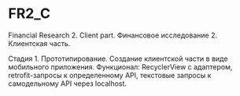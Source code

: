 # FR2_C
Financial Research 2. Client part.
Финансовое исследование 2. Клиентская часть.

Стадия 1. Прототипирование.
Создание клиентской части в виде мобильного приложения. Функционал: RecyclerView с адаптером, retrofit-запросы к определенному API, текстовые запросы к самодельному API через localhost.